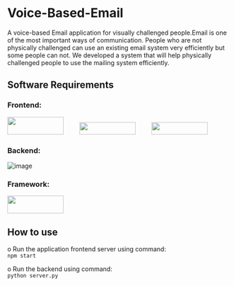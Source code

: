 # Voice-Based-Email

A voice-based Email application for visually challenged people.Email is one of the most important ways of communication. People who are not physically challenged can use an existing email system very efficiently but some people can not. We developed a system that will help physically challenged people to use the mailing system efficiently.

## Software Requirements

### Frontend:

<img src="https://user-images.githubusercontent.com/57532977/236160307-1300cbcf-156c-45f9-a43b-94aa8c49beb0.png" width="127" height="40" />&emsp;  &emsp; 
<img src="https://user-images.githubusercontent.com/57532977/236159886-900c442d-9417-42ae-8b33-cd354536d158.png" width="127" height="28" />&emsp;  &emsp; 
<img src="https://user-images.githubusercontent.com/57532977/236159951-bb8eecc4-5677-482b-b124-45f5ea3fd100.png" width="127" height="28" />

### Backend:

![image](https://user-images.githubusercontent.com/57532977/236160047-85418e94-de6f-4f44-a9c8-73979e27edcc.png)

### Framework:

<img src="https://user-images.githubusercontent.com/57532977/236164779-ac5cb7ad-468e-4063-8c9f-3d78a4c57666.png" width="127" height="40" />

## How to use

o Run the application frontend server using command:<br>
`npm start`

o Run the backend using command:<br>
`python server.py`



